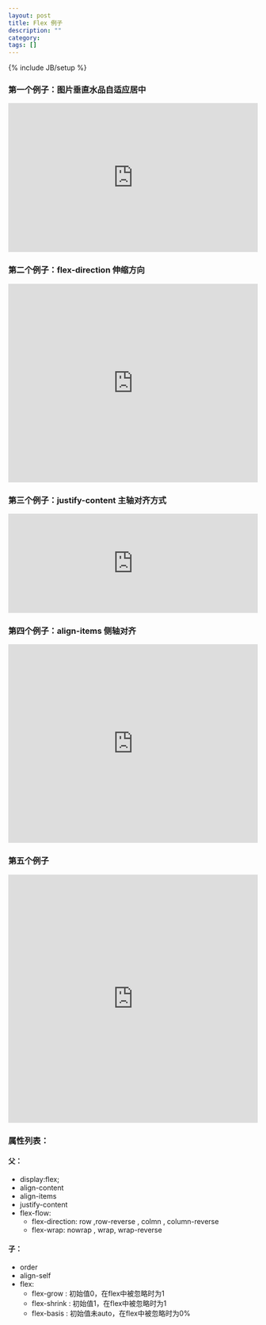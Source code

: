 ```yaml
---
layout: post
title: Flex 例子
description: ""
category: 
tags: []
---
```

{% include JB/setup %}
<script src="http://cdnjs.cloudflare.com/ajax/libs/holder/2.4.0/holder.js"></script>

### 第一个例子：图片垂直水品自适应居中

<iframe width="100%" height="300" src="http://jsfiddle.net/junyuecao/qwwxL1q4/embedded/result,html,css" allowfullscreen="allowfullscreen" frameborder="0"></iframe>

### 第二个例子：flex-direction 伸缩方向

<iframe width="100%" height="400" src="http://jsfiddle.net/junyuecao/xzqhcntv/embedded/result,html,js,css" allowfullscreen="allowfullscreen" frameborder="0"></iframe>

### 第三个例子：justify-content 主轴对齐方式
<iframe width="100%" height="200" src="http://jsfiddle.net/junyuecao/64k94n3L/embedded/result,html,js,css" allowfullscreen="allowfullscreen" frameborder="0"></iframe>

### 第四个例子：align-items 侧轴对齐

<iframe width="100%" height="400" src="http://jsfiddle.net/junyuecao/rbysovjx/embedded/result,html,css,js" allowfullscreen="allowfullscreen" frameborder="0"></iframe>

### 第五个例子

<iframe width="100%" height="500" src="http://jsfiddle.net/junyuecao/mqjhwgzu/embedded/result,html,css,js" allowfullscreen="allowfullscreen" frameborder="0"></iframe>

### 属性列表：

#### 父：

- display:flex;
- align-content
- align-items
- justify-content
- flex-flow:
  - flex-direction: row ,row-reverse , colmn , column-reverse
  - flex-wrap: nowrap , wrap, wrap-reverse

#### 子：
 - order
 - align-self
 - flex:
   - flex-grow : 初始值0，在flex中被忽略时为1
   - flex-shrink : 初始值1，在flex中被忽略时为1
   - flex-basis : 初始值未auto，在flex中被忽略时为0%